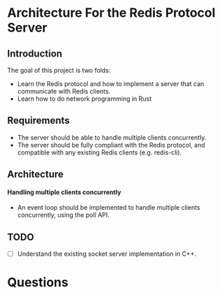 # Architecture For the Redis Protocol Server

## Introduction

The goal of this project is two folds:

- Learn the Redis protocol and how to implement a server that can communicate with Redis clients.
- Learn how to do network programming in Rust

## Requirements

- The server should be able to handle multiple clients concurrently.
- The server should be fully compliant with the Redis protocol, and compatible with any existing Redis clients (e.g. redis-cli).

## Architecture

#### Handling multiple clients concurrently

- An event loop should be implemented to handle multiple clients concurrently, using the poll API.

## TODO

- [ ] Understand the existing socket server implementation in C++.

# Questions

